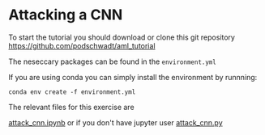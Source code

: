 

# Attacking a CNN

To start the tutorial you should download or clone this git repository https://github.com/podschwadt/aml_tutorial

The neseccary packages can be found in the `environment.yml`

If you are using conda you can simply install the environment by runnning:

`conda env create -f environment.yml`

The relevant files for this exercise are 

[attack_cnn.ipynb](attack_cnn.ipynb) or if you don't have jupyter user [attack_cnn.py](attack_cnn.py)
